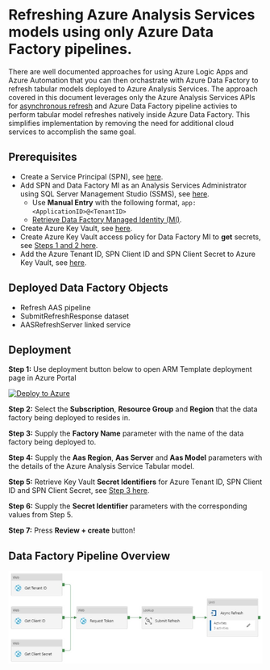 # Refreshing Azure Analysis Services models using only Azure Data Factory pipelines.

There are well documented approaches for using Azure Logic Apps and Azure Automation that you can then orchastrate with Azure Data Factory to refresh tabular models deployed to Azure Analysis Services. The approach covered in this document leverages only the Azure Analysis Services APIs for <a href="https://docs.microsoft.com/en-us/azure/analysis-services/analysis-services-async-refresh">asynchronous refresh</a> and Azure Data Factory pipeline activies to perform tabular model refreshes natively inside Azure Data Factory.  This simplifies implementation by removing the need for additional cloud services to accomplish the same goal.

## Prerequisites
* Create a Service Principal (SPN), see <a href="https://docs.microsoft.com/en-us/azure/active-directory/develop/howto-create-service-principal-portal#register-an-application-with-azure-ad-and-create-a-service-principal" target="_blank">here</a>.
* Add SPN and Data Factory MI as an Analysis Services Administrator using SQL Server Management Studio (SSMS), see <a href="https://docs.microsoft.com/en-us/azure/analysis-services/analysis-services-addservprinc-admins#using-sql-server-management-studio" target="_blank">here</a>.
  * Use <b>Manual Entry</b> with the following format, ```app:<ApplicationID>@<TenantID>```
  * <a href="https://docs.microsoft.com/en-us/azure/data-factory/data-factory-service-identity#retrieve-managed-identity-using-azure-portal" target="_blank">Retrieve Data Factory Managed Identity (MI)</a>.
* Create Azure Key Vault, see <a href="https://docs.microsoft.com/en-us/azure/key-vault/secrets/quick-create-portal#create-a-vault" target="_blank">here</a>.
* Create Azure Key Vault access policy for Data Factory MI to <b>get</b> secrets, see <a href="https://docs.microsoft.com/en-us/azure/data-factory/how-to-use-azure-key-vault-secrets-pipeline-activities#steps" target="_blank">Steps 1 and 2 here</a>.
* Add the Azure Tenant ID, SPN Client ID and SPN Client Secret to Azure Key Vault, see <a href="https://docs.microsoft.com/en-us/azure/key-vault/secrets/quick-create-portal#add-a-secret-to-key-vault" target="_blank">here</a>.

## Deployed Data Factory Objects
* Refresh AAS pipeline
* SubmitRefreshResponse dataset
* AASRefreshServer linked service

## Deployment

<b>Step 1:</b> Use deployment button below to open ARM Template deployment page in Azure Portal

[![Deploy to Azure](https://aka.ms/deploytoazurebutton)](https://portal.azure.com/#create/Microsoft.Template/uri/https%3A%2F%2Fraw.githubusercontent.com%2Fjondobrzeniecki%2FRefreshAASwithADF%2Fmaster%2Farm_template.json)

<b>Step 2:</b> Select the <b>Subscription</b>, <b>Resource Group</b> and <b>Region</b> that the data factory being deployed to resides in.

<b>Step 3:</b> Supply the <b>Factory Name</b> parameter with the name of the data factory being deployed to.

<b>Step 4:</b> Supply the <b>Aas Region</b>, <b>Aas Server</b> and <b>Aas Model</b> parameters with the details of the Azure Analysis Service Tabular model.

<b>Step 5:</b> Retrieve Key Vault <b>Secret Identifiers</b> for Azure Tenant ID, SPN Client ID and SPN Client Secret, see <a href="https://docs.microsoft.com/en-us/azure/data-factory/how-to-use-azure-key-vault-secrets-pipeline-activities#steps" target="_blank">Step 3 here</a>.

<b>Step 6:</b> Supply the <b>Secret Identifier</b> parameters with the corresponding values from Step 5.

<b>Step 7:</b> Press <b>Review + create</b> button!

## Data Factory Pipeline Overview

![Refresh AAS Data Factory Pipeline](https://github.com/jondobrzeniecki/RefreshAASwithADF/blob/master/img/RefreshAASPipeline.jpg?raw=true)
